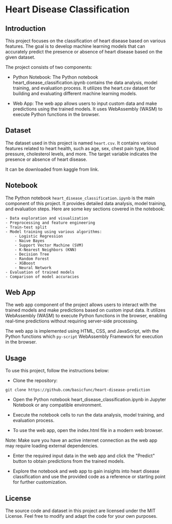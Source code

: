 # Heart Disease Classification

## Introduction

This project focuses on the classification of heart disease based on various features. The goal is to develop machine learning models that can accurately predict the presence or absence of heart disease based on the given dataset.

The project consists of two components:

- Python Notebook: The Python notebook heart_disease_classification.ipynb contains the data analysis, model training, and evaluation process. It utilizes the heart.csv dataset for building and evaluating different machine learning models.

- Web App: The web app allows users to input custom data and make predictions using the trained models. It uses WebAssembly (WASM) to execute Python functions in the browser.

## Dataset

The dataset used in this project is named `heart.csv`. It contains various features related to heart health, such as age, sex, chest pain type, blood pressure, cholesterol levels, and more. The target variable indicates the presence or absence of heart disease.

It can be downloaded from kaggle from link.

## Notebook

The Python notebook `heart_disease_classification.ipynb` is the main component of this project. It provides detailed data analysis, model training, and evaluation steps. Here are some key sections covered in the notebook:

    - Data exploration and visualization
    - Preprocessing and feature engineering
    - Train-test split
    - Model training using various algorithms:
        - Logistic Regression
        - Naive Bayes
        - Support Vector Machine (SVM)
        - K-Nearest Neighbors (KNN)
        - Decision Tree
        - Random Forest
        - XGBoost
        - Neural Network
    - Evaluation of trained models
    - Comparison of model accuracies

## Web App

The web app component of the project allows users to interact with the trained models and make predictions based on custom input data. It utilizes WebAssembly (WASM) to execute Python functions in the browser, enabling real-time predictions without requiring server-side processing.

The web app is implemented using HTML, CSS, and JavaScript, with the Python functions  which `py-script` WebAssembly Framework for execution in the browser.

## Usage

To use this project, follow the instructions below:

- Clone the repository:

```
git clone https://github.com/basicfunc/heart-disease-prediction
```
    
- Open the Python notebook heart_disease_classification.ipynb in Jupyter Notebook or any compatible environment.

- Execute the notebook cells to run the data analysis, model training, and evaluation process.

- To use the web app, open the index.html file in a modern web browser.

Note: Make sure you have an active internet connection as the web app may require loading external dependencies.

- Enter the required input data in the web app and click the "Predict" button to obtain predictions from the trained models.

- Explore the notebook and web app to gain insights into heart disease classification and use the provided code as a reference or starting point for further customization.

## License

The source code and dataset in this project are licensed under the MIT License. Feel free to modify and adapt the code for your own purposes.
